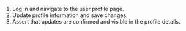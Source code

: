 1. Log in and navigate to the user profile page.
2. Update profile information and save changes.
3. Assert that updates are confirmed and visible in the profile details.
